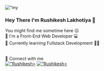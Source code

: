<p align=”center”> <img src="https://github.com/Rushikesh53/Rushikesh53/assets/93590073/095ccb2b-0735-4894-8ea8-e1e73bfdaf01" alt=”my banner”></p>
<h3>Hey There I'm Rushikesh Lakhotiya 👋</h3>
You might find me sometime here 😉 <br>
🔴 I'm a Front-End Web Developer 💻 <br>
🔵 Currently learning Fullstack Development 👨‍💻 <br>
<br><br>
🔗 Connect with me <br>
<a href="www.linkedin.com/in/rushikesh-lakhotiya"><img align=”left” src="https://upload.wikimedia.org/wikipedia/commons/thumb/e/e7/Instagram_logo_2016.svg/2048px-Instagram_logo_2016.svg.png" alt=”Rushikesh | LinkedIn” width=”21px”/>></a> 
<a href="https://www.instagram.com/lakhotiya_r_r/"><img align=”left” src="https://raw.githubusercontent.com/Rushikesh53/Rushikesh53/main/images/LinkedIn_icon.svg.png" alt=”Rushikesh | Instagram” width=”21px”/>></a> 

